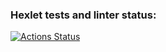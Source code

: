 ### Hexlet tests and linter status:
[![Actions Status](https://github.com/Danil-Vashchenko/frontend-project-44/workflows/hexlet-check/badge.svg)](https://github.com/Danil-Vashchenko/frontend-project-44/actions)